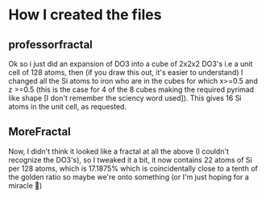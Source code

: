# How I created the files

## professorfractal
Ok so i just did an expansion of DO3 into a cube of 2x2x2 DO3's i.e
a unit cell of 128 atoms, then (if you draw this out, it's easier to
understand) I changed all the Si atoms to iron who are in the cubes
for which x>=0.5 and z >=0.5 (this is the case for 4 of the 8 cubes
making the required pyrimad like shape [I don't remember the sciency
word used]). This gives 16 Si atoms in the unit cell, as requested.

## MoreFractal
Now, I didn't think it looked like a fractal at all the above
(I couldn't recognize the DO3's), so I tweaked it a bit,
it now contains 22 atoms of Si per 128 atoms, which is 
17.1875% which is coincidentally close to a tenth of the golden
ratio so maybe we're onto something (or I'm just hoping for
a miracle 🫠)
